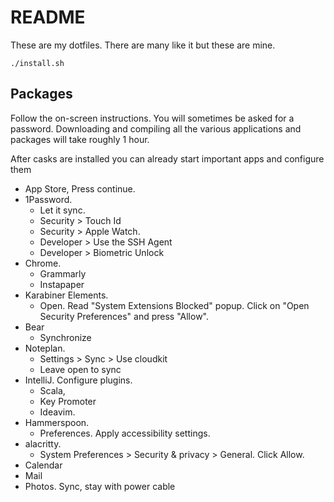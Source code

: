 # README #

These are my dotfiles. There are many like it but these are mine.

```
./install.sh
```

## Packages

Follow the on-screen instructions. You will sometimes be asked for a password.
Downloading and compiling all the various applications and packages will take roughly 1 hour.

After casks are installed you can already start important apps and configure them

- App Store, Press continue.
- 1Password.
  - Let it sync.
  - Security > Touch Id
  - Security > Apple Watch.
  - Developer > Use the SSH Agent
  - Developer > Biometric Unlock
- Chrome.
  - Grammarly
  - Instapaper
- Karabiner Elements.
  - Open. Read "System Extensions Blocked" popup. Click on "Open Security Preferences" and press "Allow".
- Bear
  - Synchronize
- Noteplan.
  - Settings > Sync > Use cloudkit
  - Leave open to sync
- IntelliJ. Configure plugins.
  - Scala,
  - Key Promoter
  - Ideavim.
- Hammerspoon.
  - Preferences. Apply accessibility settings.
- alacritty.
  - System Preferences > Security & privacy > General. Click Allow.
- Calendar
- Mail
- Photos. Sync, stay with power cable

